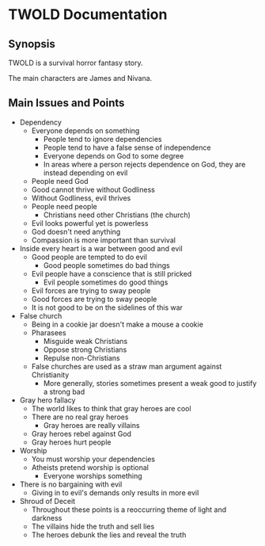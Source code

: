# TWOLD Documentation

## Synopsis

TWOLD is a survival horror fantasy story.

The main characters are James and Nivana.

## Main Issues and Points

- Dependency
  - Everyone depends on something
    - People tend to ignore dependencies
    - People tend to have a false sense of independence
    - Everyone depends on God to some degree
    - In areas where a person rejects dependence on God, they are instead depending on evil
  - People need God
  - Good cannot thrive without Godliness
  - Without Godliness, evil thrives
  - People need people
    - Christians need other Christians (the church)
  - Evil looks powerful yet is powerless
  - God doesn't need anything
  - Compassion is more important than survival
- Inside every heart is a war between good and evil
  - Good people are tempted to do evil
    - Good people sometimes do bad things
  - Evil people have a conscience that is still pricked
    - Evil people sometimes do good things
  - Evil forces are trying to sway people
  - Good forces are trying to sway people
  - It is not good to be on the sidelines of this war
- False church
  - Being in a cookie jar doesn't make a mouse a cookie
  - Pharasees
    - Misguide weak Christians
    - Oppose strong Christians
    - Repulse non-Christians
  - False churches are used as a straw man argument against Christianity
    - More generally, stories sometimes present a weak good to justify a strong bad
- Gray hero fallacy
  - The world likes to think that gray heroes are cool
  - There are no real gray heroes
    - Gray heroes are really villains
  - Gray heroes rebel against God
  - Gray heroes hurt people
- Worship
  - You must worship your dependencies
  - Atheists pretend worship is optional
    - Everyone worships something
- There is no bargaining with evil
  - Giving in to evil's demands only results in more evil
- Shroud of Deceit
  - Throughout these points is a reoccurring theme of light and darkness
  - The villains hide the truth and sell lies
  - The heroes debunk the lies and reveal the truth

